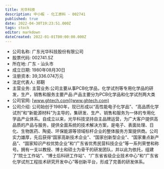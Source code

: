 ```yaml
---
title: 光华科技
description: 中小板 - 化工原料 - 002741
published: true
date: 2022-04-30T19:23:51.000Z
tags: stock
editor: markdown
dateCreated: 2022-01-01T00:00:00.000Z
---
```


- 公司名称: 广东光华科技股份有限公司
- 股票代码: 002741.SZ
- 所在地: 广东 - 汕头市
- 成立日期: 1980年08月30日
- 注册资本: 39,336.074万元
- 法定代表人: 郑靭
- 主营业务: 主营业务:公司主要从事PCB化学品，化学试剂等专用化学品的研发，生产，销售和服务主要产品:产品主要分为PCB化学品和化学试剂两大类
- 公司官网: [www.ghtech.com](www.ghtech.com)
- 公司介绍: 公司始创于1980年，现已形成以“高性能电子化学品”、“高品质化学试剂”和“新能源材料”为主导的，集研发、生产、销售和服务为一体的专用化学品产业体系。自成立以来，光华科技坚持自主品牌运营，为广大客户提供高品质的产品与服务，提供全面系统的技术解决方案，是电子、表面处理、日化、生物医药、陶瓷、环保能源等领域标杆企业的整体服务方案提供商。公司实力雄厚，先后获得“国家高新技术企业”、“国家创新型企业”、“国家重点新产品”、“国家知识产权优势企业”和“广东省优秀民营科技企业”等一系列荣誉和称号。拥有一支以教授、博士和硕士为骨干的研发团队，并以此为依托，组建了“院士工作站”、“博士后科研工作站”、“广东省省级企业技术中心”和“广东省化学试剂工程技术研究开发中心”等创新平台，形成了完善的研发体系。


